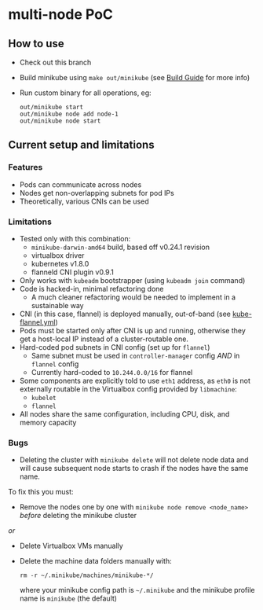 # multi-node PoC

## How to use

* Check out this branch
* Build minikube using `make out/minikube` (see [Build Guide](docs/contributors/build_guide.md) for more info)
* Run custom binary for all operations, eg:

  ```shell
  out/minikube start
  out/minikube node add node-1
  out/minikube node start
  ```

## Current setup and limitations

### Features

* Pods can communicate across nodes
* Nodes get non-overlapping subnets for pod IPs
* Theoretically, various CNIs can be used

### Limitations

* Tested only with this combination:
  * `minikube-darwin-amd64` build, based off v0.24.1 revision
  * virtualbox driver
  * kubernetes v1.8.0
  * flanneld CNI plugin v0.9.1
* Only works with `kubeadm` bootstrapper (using `kubeadm join` command)
* Code is hacked-in, minimal refactoring done
  * A much cleaner refactoring would be needed to implement in a sustainable way
* CNI (in this case, flannel) is deployed manually, out-of-band (see [kube-flannel.yml](demo/kube-flannel.yml))
* Pods must be started only after CNI is up and running, otherwise they get a host-local IP instead of a cluster-routable one.
* Hard-coded pod subnets in CNI config (set up for `flannel`)
  * Same subnet must be used in `controller-manager` config _AND_ in `flannel` config
  * Currently hard-coded to `10.244.0.0/16` for flannel
* Some components are explicitly told to use `eth1` address, as `eth0` is not externally routable in the Virtualbox config provided by `libmachine`:
  * `kubelet`
  * `flannel`
* All nodes share the same configuration, including CPU, disk, and memory capacity

### Bugs

* Deleting the cluster with `minikube delete` will not delete node data and will cause subsequent node starts to crash if the nodes have the same name.  

To fix this you must:

* Remove the nodes one by one with `minikube node remove <node_name>` _before_ deleting the minikube cluster

_or_

* Delete Virtualbox VMs manually
* Delete the machine data folders manually with:

  ```shell
  rm -r ~/.minikube/machines/minikube-*/
  ```

  where your minikube config path is `~/.minikube` and the minikube profile name is `minikube` (the default)
